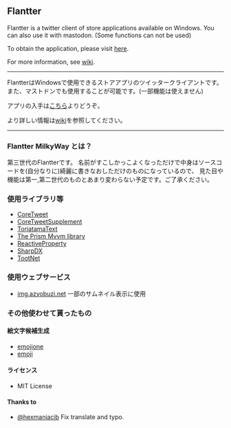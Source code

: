﻿Flantter
--

Flantter is a twitter client of store applications available on Windows.
You can also use it with mastodon. (Some functions can not be used)

To obtain the application, please visit [here](http://apps.microsoft.com/windows/en-jp/app/flantter/cedc3eca-9d14-452e-bf40-0e32bd76b5b7).

For more information, see [wiki](https://github.com/cucmberium/Flantter/wiki/Home_en).

- - -

FlantterはWindowsで使用できるストアアプリのツイッタークライアントです。
また、マストドンでも使用することが可能です。(一部機能は使えません)

アプリの入手は[こちら](http://apps.microsoft.com/windows/ja-jp/app/flantter/cedc3eca-9d14-452e-bf40-0e32bd76b5b7)よりどうぞ。

より詳しい情報は[wiki](https://github.com/cucmberium/Flantter/wiki)を参照してください。

- - -

### Flantter MilkyWay とは？

第三世代のFlantterです。
名前がすこしかっこよくなっただけで中身はソースコードを(自分なりに)綺麗に書きなおしただけのものになっているので、
見た目や機能は第一,第二世代のものとあまり変わらない予定です。ご了承ください。

### 使用ライブラリ等

* [CoreTweet](https://github.com/CoreTweet/CoreTweet)
* [CoreTweetSupplement](https://github.com/CoreTweet/CoreTweetSupplement)
* [ToriatamaText](https://github.com/azyobuzin/ToriatamaText)
* [The Prism Mvvm library](https://github.com/PrismLibrary/Prism)
* [ReactiveProperty](https://github.com/runceel/ReactiveProperty)
* [SharpDX](https://github.com/sharpdx/SharpDX)
* [TootNet](https://github.com/cucmberium/TootNet)

### 使用ウェブサービス

* [img.azyobuzi.net](http://img.azyobuzi.net/) 一部のサムネイル表示に使用

### その他使わせて貰ったもの

#### 絵文字候補生成

* [emojione](https://github.com/Ranks/emojione)
* [emoji](https://github.com/carpedm20/emoji)

#### ライセンス

* MIT License

#### Thanks to

* [@hexmaniacib](https://twitter.com/hexmaniacib) Fix translate and typo.
